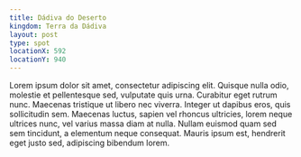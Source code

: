 ```yaml
---
title: Dádiva do Deserto
kingdom: Terra da Dádiva
layout: post
type: spot
locationX: 592
locationY: 940
---
```


Lorem ipsum dolor sit amet, consectetur adipiscing elit. Quisque nulla odio, molestie et pellentesque sed, vulputate quis urna. Curabitur eget rutrum nunc. Maecenas tristique ut libero nec viverra. Integer ut dapibus eros, quis sollicitudin sem. Maecenas luctus, sapien vel rhoncus ultricies, lorem neque ultrices nunc, vel varius massa diam at nulla. Nullam euismod quam sed sem tincidunt, a elementum neque consequat. Mauris ipsum est, hendrerit eget justo sed, adipiscing bibendum lorem.